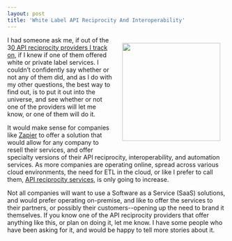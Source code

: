 ```yaml
---
layout: post
title: 'White Label API Reciprocity And Interoperability'
---
```

<p><img style="padding: 15px;" src="https://s3.amazonaws.com/kinlane-productions/bw-icons/bw-white-label.png" alt="" width="225" align="right" /></p>
<p>I had someone ask me, if out of the 3<a href="http://reciprocity.apievangelist.com/companies.html">0 API reciprocity providers I track on</a>, if I knew if one of them offered white or private label services. I couldn&rsquo;t confidently say whether or not any of them did, and as I do with my other questions, the best way to find out, is to put it out into the universe, and see whether or not one of the providers will let me know, or one of them will do it.</p>
<p>It would make sense for companies like <a href="https://zapier.com/">Zapier</a> to offer a solution that would allow for any company to resell their services, and offer specialty versions of their API reciprocity, interoperability, and automation services. As more companies are operating online, spread across various cloud environments, the need for ETL in the cloud, or like I prefer to call them, <a href="http://reciprocity.apievangelist.com/">API reciprocity services</a>, is only going to increase.</p>
<p>Not all companies will want to use a Software as a Service (SaaS) solutions, and would prefer operating on-premise, and like to offer the services to their partners, or possibly their customers--opening up the need to brand it themselves. If you know one of the API reciprocity providers that offer anything like this, or plan on doing it, let me know. I have some people who have been asking for it, and would be happy to tell more stories about it.</p>